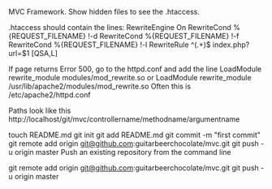 MVC Framework.
Show hidden files to see the .htaccess.

.htaccess should contain the lines:
RewriteEngine On
RewriteCond %{REQUEST_FILENAME} !-d
RewriteCond %{REQUEST_FILENAME} !-f
RewriteCond %{REQUEST_FILENAME} !-l
RewriteRule ^(.+)$ index.php?url=$1 [QSA,L]

If page returns Error 500, go to the httpd.conf and add the line
LoadModule rewrite_module modules/mod_rewrite.so
or
LoadModule rewrite_module /usr/lib/apache2/modules/mod_rewrite.so
Often this is /etc/apache2/httpd.conf

Paths look like this
http://localhost/git/mvc/controllername/methodname/argumentname

touch README.md
git init
git add README.md
git commit -m "first commit"
git remote add origin git@github.com:guitarbeerchocolate/mvc.git
git push -u origin master
Push an existing repository from the command line

git remote add origin git@github.com:guitarbeerchocolate/mvc.git
git push -u origin master